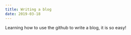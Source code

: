 ```yaml
---
title: Writing a blog
date: 2019-03-18
---
```


Learning how to use the github to write a blog, it is so easy!

